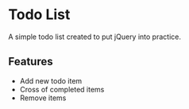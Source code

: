# Todo List
A simple todo list created to put jQuery into practice.

## Features
- Add new todo item
- Cross of completed items
- Remove items
